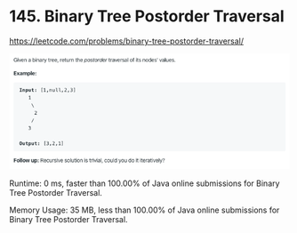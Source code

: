 # 145. Binary Tree Postorder Traversal

https://leetcode.com/problems/binary-tree-postorder-traversal/

![image](image.png)

Runtime: 0 ms, faster than 100.00% of Java online submissions for Binary Tree Postorder Traversal.

Memory Usage: 35 MB, less than 100.00% of Java online submissions for Binary Tree Postorder Traversal.
